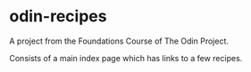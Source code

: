 # odin-recipes
A project from the Foundations Course of The Odin Project.

Consists of a main index page which has links to a few recipes.